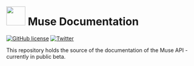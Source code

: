 # <img src="https://muse.lighton.ai/img/logo.ed57408e.png" width=50/> Muse Documentation

[![GitHub license](https://img.shields.io/badge/license-MIT-blue.svg)](LICENSE) [![Twitter](https://img.shields.io/twitter/follow/LightOnIO?style=social)](https://twitter.com/LightOnIO)

This repository holds the source of the documentation of the Muse API - currently in public beta.
